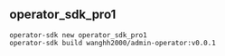 ## operator_sdk_pro1
```
operator-sdk new operator_sdk_pro1
operator-sdk build wanghh2000/admin-operator:v0.0.1
```